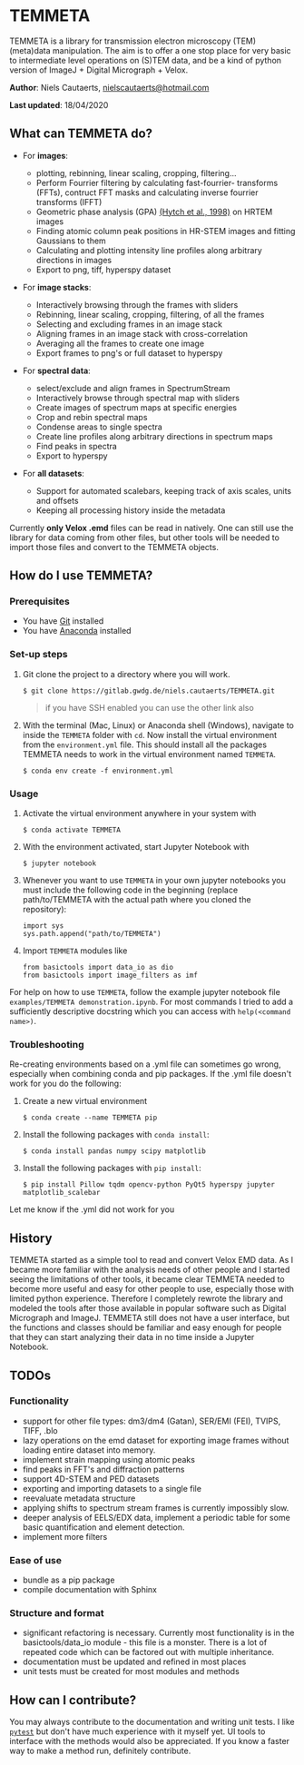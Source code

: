 # TEMMETA

TEMMETA is a library for transmission electron microscopy (TEM) (meta)data manipulation. The aim is to offer a one stop place for very basic to intermediate level operations on (S)TEM data, and be a kind of python version of ImageJ + Digital Micrograph + Velox. 

**Author**: Niels Cautaerts, [nielscautaerts@hotmail.com](mailto:nielscautaerts@hotmail.com)

**Last updated**: 18/04/2020

## What can TEMMETA do?

* For **images**:
	* plotting, rebinning, linear scaling, cropping, filtering...
	* Perform Fourrier filtering by calculating fast-fourrier-		transforms (FFTs), contruct FFT masks and calculating inverse 		fourrier transforms (IFFT)
	* Geometric phase analysis (GPA) [(Hytch et al., 1998)](http://doi.org/10.1016/S0304-3991(98)00035-7) on HRTEM images
	* Finding atomic column peak positions in HR-STEM images and 		fitting Gaussians to them
	* Calculating and plotting intensity line profiles along 		arbitrary directions in images
	* Export to png, tiff, hyperspy dataset

* For **image stacks**:
	* Interactively browsing through the frames with sliders
	* Rebinning, linear scaling, cropping, filtering, of all the 		frames
	* Selecting and excluding frames in an image stack
	* Aligning frames in an image stack with cross-correlation
	* Averaging all the frames to create one image
	* Export frames to png's or full dataset to hyperspy

* For **spectral data**:
	* select/exclude and align frames in SpectrumStream
	* Interactively browse through spectral map with sliders
	* Create images of spectrum maps at specific energies
	* Crop and rebin spectral maps
	* Condense areas to single spectra
	* Create line profiles along arbitrary directions in spectrum maps
	* Find peaks in spectra
	* Export to hyperspy

* For **all datasets**:
	* Support for automated scalebars, keeping track of axis scales, 		units and offsets 
	* Keeping all processing history inside the metadata

Currently **only Velox .emd** files can be read in natively. One can still use the library for data coming from other files, but other tools will be needed to import those files and convert to the TEMMETA objects.

## How do I use TEMMETA?

### Prerequisites

* You have [Git](https://git-scm.com/) installed
* You have [Anaconda](https://www.anaconda.com/distribution/) installed

### Set-up steps

1. Git clone the project to a directory where you will work.

	```
	$ git clone https://gitlab.gwdg.de/niels.cautaerts/TEMMETA.git
	```
	> if you have SSH enabled you can use the other link also

2. With the terminal (Mac, Linux) or Anaconda shell (Windows), navigate to inside the `TEMMETA` folder with `cd`. Now install the virtual environment from the `environment.yml` file. This should install all the packages TEMMETA needs to work in the virtual environment named `TEMMETA`.

	```
	$ conda env create -f environment.yml
	```

### Usage

1. Activate the virtual environment anywhere in your system with

	```
	$ conda activate TEMMETA
	```

2. With the environment activated, start Jupyter Notebook with

	```
	$ jupyter notebook
	```

3. Whenever you want to use `TEMMETA` in your own jupyter notebooks you must include the following code in the beginning (replace path/to/TEMMETA with the actual path where you cloned the repository):

	```
	import sys
	sys.path.append("path/to/TEMMETA")
	```


4. Import `TEMMETA` modules like

	```
	from basictools import data_io as dio
	from basictools import image_filters as imf
	```

For help on how to use `TEMMETA`, follow the example jupyter notebook file `examples/TEMMETA demonstration.ipynb`. For most commands I tried to add a sufficiently descriptive docstring which you can access with `help(<command name>)`.

### Troubleshooting

Re-creating environments based on a .yml file can sometimes go wrong, especially when combining conda and pip packages. If the .yml file doesn't work for you do the following:

1. Create a new virtual environment

	```
	$ conda create --name TEMMETA pip
	```
2. Install the following packages with `conda install`: 

	```
	$ conda install pandas numpy scipy matplotlib
	```
3. Install the following packages with `pip install`:

	```
	$ pip install Pillow tqdm opencv-python PyQt5 hyperspy jupyter matplotlib_scalebar
	```

Let me know if the .yml did not work for you

## History
TEMMETA started as a simple tool to read and convert Velox EMD data. As I became more familiar with the analysis needs of other people and I started seeing the limitations of other tools, it became clear TEMMETA needed to become more useful and easy for other people to use, especially those with limited python experience. Therefore I completely rewrote the library and modeled the tools after those available in popular software such as Digital Micrograph and ImageJ. TEMMETA still does not have a user interface, but the functions and classes should be familiar and easy enough for people that they can start analyzing their data in no time inside a Jupyter Notebook.

## TODOs
### Functionality
* support for other file types: dm3/dm4 (Gatan), SER/EMI (FEI), TVIPS, TIFF, .blo
* lazy operations on the emd dataset for exporting image frames without loading entire dataset into memory.
* implement strain mapping using atomic peaks
* find peaks in FFT's and diffraction patterns
* support 4D-STEM and PED datasets
* exporting and importing datasets to a single file
* reevaluate metadata structure
* applying shifts to spectrum stream frames is currently impossibly 	slow.
* deeper analysis of EELS/EDX data, implement a periodic table for some basic quantification and element detection.
* implement more filters

### Ease of use
* bundle as a pip package
* compile documentation with Sphinx

### Structure and format
* significant refactoring is necessary. Currently most functionality is in the basictools/data_io module - this file is a monster. There is a lot of repeated code which can be factored out with multiple inheritance.
* documentation must be updated and refined in most places
* unit tests must be created for most modules and methods

## How can I contribute?

You may always contribute to the documentation and writing unit tests. I like [`pytest`](https://docs.pytest.org/en/latest/) but don't have much experience with it myself yet. UI tools to interface with the methods would also be appreciated. If you know a faster way to make a method run, definitely contribute.